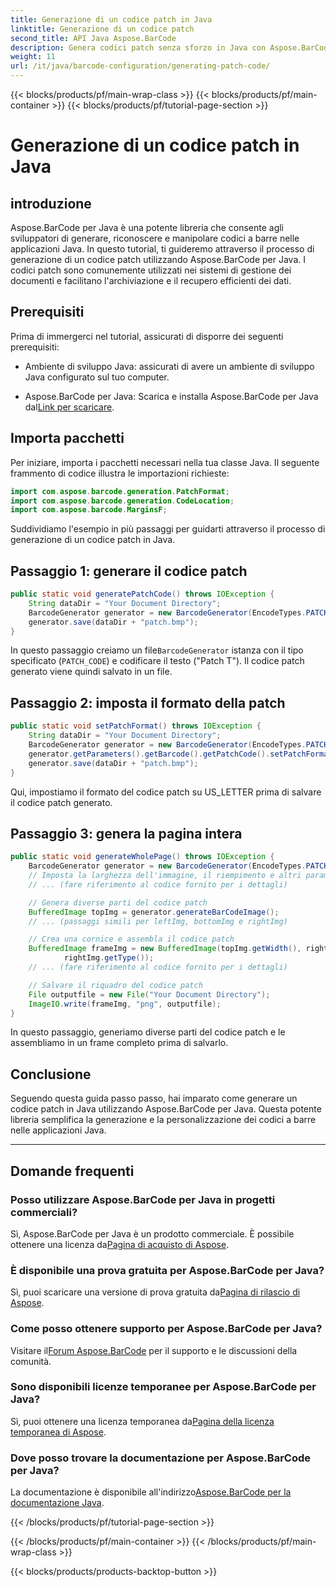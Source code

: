 ```yaml
---
title: Generazione di un codice patch in Java
linktitle: Generazione di un codice patch
second_title: API Java Aspose.BarCode
description: Genera codici patch senza sforzo in Java con Aspose.BarCode. Segui la nostra guida passo passo per una generazione efficiente di codici a barre.
weight: 11
url: /it/java/barcode-configuration/generating-patch-code/
---
```


{{< blocks/products/pf/main-wrap-class >}}
{{< blocks/products/pf/main-container >}}
{{< blocks/products/pf/tutorial-page-section >}}

# Generazione di un codice patch in Java


## introduzione

Aspose.BarCode per Java è una potente libreria che consente agli sviluppatori di generare, riconoscere e manipolare codici a barre nelle applicazioni Java. In questo tutorial, ti guideremo attraverso il processo di generazione di un codice patch utilizzando Aspose.BarCode per Java. I codici patch sono comunemente utilizzati nei sistemi di gestione dei documenti e facilitano l'archiviazione e il recupero efficienti dei dati.

## Prerequisiti

Prima di immergerci nel tutorial, assicurati di disporre dei seguenti prerequisiti:

- Ambiente di sviluppo Java: assicurati di avere un ambiente di sviluppo Java configurato sul tuo computer.

-  Aspose.BarCode per Java: Scarica e installa Aspose.BarCode per Java dal[Link per scaricare](https://releases.aspose.com/barcode/java/).

## Importa pacchetti

Per iniziare, importa i pacchetti necessari nella tua classe Java. Il seguente frammento di codice illustra le importazioni richieste:

```java
import com.aspose.barcode.generation.PatchFormat;
import com.aspose.barcode.generation.CodeLocation;
import com.aspose.barcode.MarginsF;
```

Suddividiamo l'esempio in più passaggi per guidarti attraverso il processo di generazione di un codice patch in Java.

## Passaggio 1: generare il codice patch

```java
public static void generatePatchCode() throws IOException {
    String dataDir = "Your Document Directory";
    BarcodeGenerator generator = new BarcodeGenerator(EncodeTypes.PATCH_CODE, "Patch T");
    generator.save(dataDir + "patch.bmp");
}
```

 In questo passaggio creiamo un file`BarcodeGenerator` istanza con il tipo specificato (`PATCH_CODE`) e codificare il testo ("Patch T"). Il codice patch generato viene quindi salvato in un file.

## Passaggio 2: imposta il formato della patch

```java
public static void setPatchFormat() throws IOException {
    String dataDir = "Your Document Directory";
    BarcodeGenerator generator = new BarcodeGenerator(EncodeTypes.PATCH_CODE, "Patch T");
    generator.getParameters().getBarcode().getPatchCode().setPatchFormat(PatchFormat.US_LETTER);
    generator.save(dataDir + "patch.bmp");
}
```

Qui, impostiamo il formato del codice patch su US_LETTER prima di salvare il codice patch generato.

## Passaggio 3: genera la pagina intera

```java
public static void generateWholePage() throws IOException {
    BarcodeGenerator generator = new BarcodeGenerator(EncodeTypes.PATCH_CODE, "Patch T");
    // Imposta la larghezza dell'immagine, il riempimento e altri parametri
    // ... (fare riferimento al codice fornito per i dettagli)

    // Genera diverse parti del codice patch
    BufferedImage topImg = generator.generateBarCodeImage();
    // ... (passaggi simili per leftImg, bottomImg e rightImg)

    // Crea una cornice e assembla il codice patch
    BufferedImage frameImg = new BufferedImage(topImg.getWidth(), rightImg.getHeight() + 2 * topImg.getHeight(),
            rightImg.getType());
    // ... (fare riferimento al codice fornito per i dettagli)

    // Salvare il riquadro del codice patch
    File outputfile = new File("Your Document Directory");
    ImageIO.write(frameImg, "png", outputfile);
}
```

In questo passaggio, generiamo diverse parti del codice patch e le assembliamo in un frame completo prima di salvarlo.

## Conclusione

Seguendo questa guida passo passo, hai imparato come generare un codice patch in Java utilizzando Aspose.BarCode per Java. Questa potente libreria semplifica la generazione e la personalizzazione dei codici a barre nelle applicazioni Java.

---

## Domande frequenti

### Posso utilizzare Aspose.BarCode per Java in progetti commerciali?
 Sì, Aspose.BarCode per Java è un prodotto commerciale. È possibile ottenere una licenza da[Pagina di acquisto di Aspose](https://purchase.aspose.com/buy).

### È disponibile una prova gratuita per Aspose.BarCode per Java?
 Sì, puoi scaricare una versione di prova gratuita da[Pagina di rilascio di Aspose](https://releases.aspose.com/).

### Come posso ottenere supporto per Aspose.BarCode per Java?
 Visitare il[Forum Aspose.BarCode](https://forum.aspose.com/c/barcode/13) per il supporto e le discussioni della comunità.

### Sono disponibili licenze temporanee per Aspose.BarCode per Java?
 Sì, puoi ottenere una licenza temporanea da[Pagina della licenza temporanea di Aspose](https://purchase.aspose.com/temporary-license/).

### Dove posso trovare la documentazione per Aspose.BarCode per Java?
 La documentazione è disponibile all'indirizzo[Aspose.BarCode per la documentazione Java](https://reference.aspose.com/barcode/java/).

{{< /blocks/products/pf/tutorial-page-section >}}

{{< /blocks/products/pf/main-container >}}
{{< /blocks/products/pf/main-wrap-class >}}

{{< blocks/products/products-backtop-button >}}
